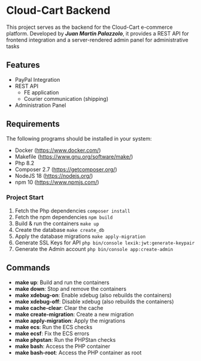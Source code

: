 # Cloud-Cart Backend

This project serves as the backend for the Cloud-Cart e-commerce platform. Developed by ***Juan Martin Palazzolo***, it
provides a REST API for frontend integration and a server-rendered admin panel for administrative tasks

## Features

- PayPal Integration
- REST API
  - FE application
  - Courier communication (shipping)
- Administration Panel

## Requirements

The following programs should be installed in your system:

- Docker (https://www.docker.com/)
- Makefile (https://www.gnu.org/software/make/)
- Php 8.2
- Composer 2.7 (https://getcomposer.org/)
- NodeJS 18 (https://nodejs.org/)
- npm 10 (https://www.npmjs.com/)

### Project Start

1. Fetch the Php dependencies ```composer install```
2. Fetch the npm dependencies ```npm build```
3. Build & run the containers  ```make up```
4. Create the database ```make create_db```
5. Apply the database migrations  ```make apply-migration```
6. Generate SSL Keys for API ```php bin/console lexik:jwt:generate-keypair```
7. Generate the Admin account ```php bin/console app:create-admin```

## Commands

- **make up**: Build and run the containers
- **make down**: Stop and remove the containers
- **make xdebug-on**: Enable xdebug (also rebuilds the containers)
- **make xdebug-off**: Disable xdebug (also rebuilds the containers)
- **make cache-clear**: Clear the cache
- **make create-migration**: Create a new migration
- **make apply-migration**: Apply the migrations
- **make ecs**: Run the ECS checks
- **make ecsf**: Fix the ECS errors
- **make phpstan**: Run the PHPStan checks
- **make bash**: Access the PHP container
- **make bash-root**: Access the PHP container as root
